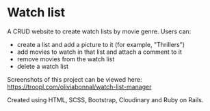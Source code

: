 # Watch list

A CRUD website to create watch lists by movie genre.
Users can:

- create a list and add a picture to it (for example, "Thrillers")
- add movies to watch in that list and attach a comment to it
- remove movies from the watch list
- delete a watch list

Screenshots of this project can be viewed here: https://troopl.com/oliviabonnal/watch-list-manager

Created using HTML, SCSS, Bootstrap, Cloudinary and Ruby on Rails.
